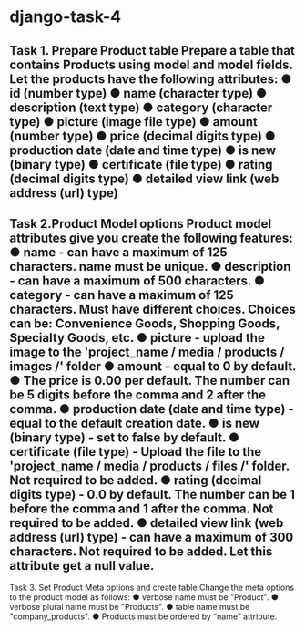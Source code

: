 # django-task-4
Task 1. Prepare Product table
Prepare a table that contains Products using model and model fields. Let the products have the
following attributes:
● id (number type)
● name (character type)
● description (text type)
● category (character type)
● picture (image file type)
● amount (number type)
● price (decimal digits type)
● production date (date and time type)
● is new (binary type)
● certificate (file type)
● rating (decimal digits type)
● detailed view link (web address (url) type)
-------------------------------------------------------------------------------------------------------
Task 2.Product Model options
Product model attributes give you create the following features:
● name - can have a maximum of 125 characters. name must be unique.
● description - can have a maximum of 500 characters.
● category - can have a maximum of 125 characters. Must have different choices. Choices can
be: Convenience Goods, Shopping Goods, Specialty Goods, etc.
● picture - upload the image to the 'project_name / media / products / images /' folder
● amount - equal to 0 by default.
● The price is 0.00 per default. The number can be 5 digits before the comma and 2 after the
comma.
● production date (date and time type) - equal to the default creation date.
● is new (binary type) - set to false by default.
● certificate (file type) - Upload the file to the 'project_name / media / products / files /' folder.
Not required to be added.
● rating (decimal digits type) - 0.0 by default. The number can be 1 before the comma and 1
after the comma. Not required to be added.
● detailed view link (web address (url) type) - can have a maximum of 300 characters. Not
required to be added. Let this attribute get a null value.
--------------------------------------------------------------------------------------------------------
Task 3. Set Product Meta options and create table
Change the meta options to the product model as follows:
● verbose name must be "Product".
● verbose plural name must be "Products".
● table name must be "company_products".
● Products must be ordered by “name” attribute.
